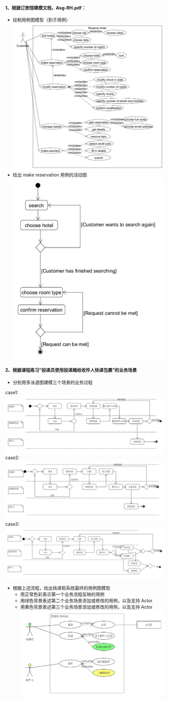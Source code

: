 #### 1、根据订旅馆建模文档，Asg-RH.pdf：
* 绘制用例图模型（到子用例）
![umel](/用例图模型.jpg)
* 给出 make reservation 用例的活动图
![umel](/用例活动图.jpg)

#### 2、根据课程练习“投递员使用投递箱给收件人快递包裹”的业务场景
* 分别用多泳道图建模三个场景的业务过程

case1:
![umel](/case1.png)
case2:
![umel](/case2.png)
case3:
![umel](/case3.png)
* 根据上述流程，给出快递柜系统最终的用例图模型
   * 用正常色彩表示第一个业务流程反映的用例
   * 用绿色背景表述第二个业务场景添加或修改的用例，以及支持 Actor
   * 用黄色背景表述第三个业务场景添加或修改的用例，以及支持 Actor
   ![umel](/case.png)
